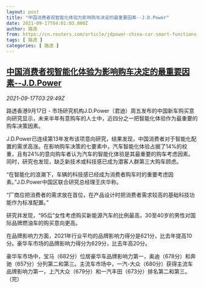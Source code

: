 ```yaml
---
layout: post
title: "中国消费者视智能化体验为影响购车决定的最重要因素--J.D.Power"
date: 2021-09-17T04:01:03.000Z
author: 路透
from: https://cn.reuters.com/article/jdpower-china-car-smart-functions-0917-idCNKBS2GD07R
tags: [ 路透 ]
categories: [ 路透 ]
---
```

<!--1631851263000-->
[中国消费者视智能化体验为影响购车决定的最重要因素--J.D.Power](https://cn.reuters.com/article/jdpower-china-car-smart-functions-0917-idCNKBS2GD07R)
------

<div>
<div><i>2021-09-17T03:29:49Z</i></div><p>路透香港9月17日 - 市场研究机构J.D.Power（君迪）周五发布的中国新车购买意向研究显示，未来半年有意购车的人士中，近四分之一把智能化体验作为最重要的购车决策因素。</p><p>J.D.Power已连续第13年发布该项意向研究，结果发现，中国消费者对于智能化配置的需求高涨。在影响购车决策的七要素中，汽车智能化体验占据了14%的权重，且有24%的意向购车者认为汽车的智能化体验是其最重要的购车考虑因素。同时，研究也发现，缺乏新技术或科技感已成为潜客人群第三大购车顾虑。</p><p>“在智能化的浪潮下，车辆的科技感已经成为消费者购车时的重要考虑因素。”J.D.Power中国区联合研究总经理王庆华称。</p><p>“厂商应把消费者的需求放在首位，在产品设计时把消费者需求较高的基础科技功能作为标准配置。”</p><p>研究并发现，“95后”女性考虑购买新能源汽车的比例最高，30至40岁的男性对国际品牌燃油车的购买意向更高。</p><p>在品牌影响力方面，2021年行业平均的品牌影响力得分是621分，比去年提高10分。豪华车市场的品牌影响力得分为629分，比去年高20分。</p><p>豪华车市场中，宝马（682分）位居豪华车品牌影响力第一，奥迪（678分）和奔驰（657分）分列第二和第三。主流车市场中，一汽-大众（680分）获得主流车品牌影响力第一，上汽大众（679分）和一汽丰田（673分）排名第二和第三。（完）</p>
</div>
